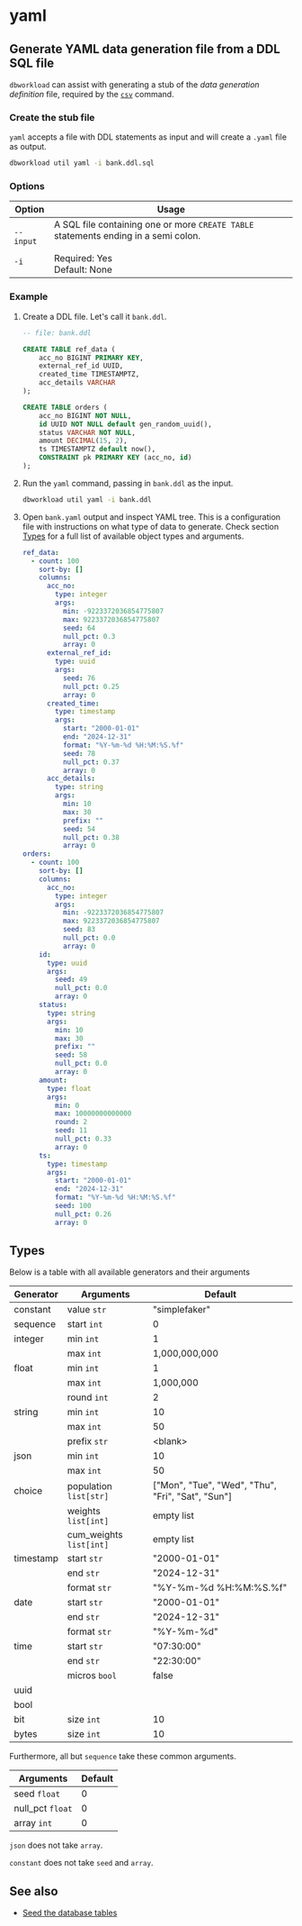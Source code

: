 # yaml

## Generate YAML data generation file from a DDL SQL file

`dbworkload` can assist with generating a stub of the _data generation definition_ file, required by the [`csv`](./csv.md) command.

### Create the stub file

`yaml` accepts a file with DDL statements as input and will create a `.yaml` file as output.

```bash
dbworkload util yaml -i bank.ddl.sql
```

### Options

|Option | Usage  |
| ------ | ------ |
| `--input`<br><br>`-i` | A SQL file containing one or more `CREATE TABLE` statements ending in a semi colon. <br><br>Required: Yes <br> Default: None |

### Example

1. Create a DDL file. Let's call it `bank.ddl`.

    ```sql
    -- file: bank.ddl

    CREATE TABLE ref_data (
        acc_no BIGINT PRIMARY KEY,
        external_ref_id UUID,
        created_time TIMESTAMPTZ,
        acc_details VARCHAR
    );

    CREATE TABLE orders (
        acc_no BIGINT NOT NULL,
        id UUID NOT NULL default gen_random_uuid(),
        status VARCHAR NOT NULL,
        amount DECIMAL(15, 2),
        ts TIMESTAMPTZ default now(),
        CONSTRAINT pk PRIMARY KEY (acc_no, id)
    );
    ```

2. Run the `yaml` command, passing in `bank.ddl` as the input.

    ```bash
    dbworkload util yaml -i bank.ddl
    ```

3. Open `bank.yaml` output and inspect YAML tree.
    This is a configuration file with instructions on what type of data to generate.
    Check section [Types](#types) for a full list of available object types and arguments.

    ```yaml
    ref_data:
      - count: 100
        sort-by: []
        columns:
          acc_no:
            type: integer
            args:
              min: -9223372036854775807
              max: 9223372036854775807
              seed: 64
              null_pct: 0.3
              array: 0
          external_ref_id:
            type: uuid
            args:
              seed: 76
              null_pct: 0.25
              array: 0
          created_time:
            type: timestamp
            args:
              start: "2000-01-01"
              end: "2024-12-31"
              format: "%Y-%m-%d %H:%M:%S.%f"
              seed: 78
              null_pct: 0.37
              array: 0
          acc_details:
            type: string
            args:
              min: 10
              max: 30
              prefix: ""
              seed: 54
              null_pct: 0.38
              array: 0
    orders:
      - count: 100
        sort-by: []
        columns:
          acc_no:
            type: integer
            args:
              min: -9223372036854775807
              max: 9223372036854775807
              seed: 83
              null_pct: 0.0
              array: 0
        id:
          type: uuid
          args:
            seed: 49
            null_pct: 0.0
            array: 0
        status:
          type: string
          args:
            min: 10
            max: 30
            prefix: ""
            seed: 58
            null_pct: 0.0
            array: 0
        amount:
          type: float
          args:
            min: 0
            max: 10000000000000
            round: 2
            seed: 11
            null_pct: 0.33
            array: 0
        ts:
          type: timestamp
          args:
            start: "2000-01-01"
            end: "2024-12-31"
            format: "%Y-%m-%d %H:%M:%S.%f"
            seed: 100
            null_pct: 0.26
            array: 0
    ```

## Types

Below is a table with all available generators and their arguments

| Generator | Arguments              | Default        |
|-----------|------------------------|----------------|
| constant  | value `str`            |"simplefaker"   |
| sequence  | start `int`            | 0              |
| integer   | min `int`              | 1              |
|           | max `int`              | 1,000,000,000  |
| float     | min `int`              | 1              |
|           | max `int`              | 1,000,000      |
|           | round `int`            | 2              |
| string    | min `int`              | 10             |
|           | max `int`              | 50             |
|           | prefix `str`           | <blank\>       |
| json      | min `int`              | 10             |
|           | max `int`              | 50             |
| choice    | population `list[str]` | ["Mon", "Tue", "Wed", "Thu", "Fri", "Sat", "Sun"] |
|           | weights  `list[int]`   | empty list     |
|           | cum_weights `list[int]`| empty list     |
| timestamp | start `str`            | "2000-01-01"   |
|           | end `str`              | "2024-12-31"   |
|           | format `str`           | "%Y-%m-%d %H:%M:%S.%f"|
| date      | start `str`            | "2000-01-01"   |
|           | end `str`              | "2024-12-31"   |
|           | format `str`           | "%Y-%m-%d"     |
| time      | start `str`            | "07:30:00"     |
|           | end `str`              | "22:30:00"     |
|           | micros `bool`          | false          |
| uuid      |                        |                |
| bool      |                        |                |
| bit       | size `int`             | 10             |
| bytes     | size `int`             | 10             |

Furthermore, all but `sequence` take these common arguments.

| Arguments              | Default        |
| -----------------------| ---------------|
| seed `float`           | 0              |
| null_pct `float`       | 0              |
| array `int`            | 0              |

`json` does not take `array`.

`constant` does not take `seed` and `array`.

## See also

- [Seed the database tables](../getting_started/2.md)

